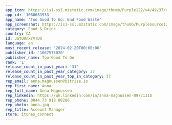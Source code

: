 ```yaml
---
app_icon: https://is1-ssl.mzstatic.com/image/thumb/Purple122/v4/49/37/e4/4937e40a-8fec-85a7-6ee3-cd1e798082b2/AppIcon-1x_U007epad-0-85-220.png/1024x1024bb.png
app_id: '1060683933'
app_name: 'Too Good To Go: End Food Waste'
app_screenshot: https://is1-ssl.mzstatic.com/image/thumb/PurpleSource126/v4/2f/1e/f0/2f1ef031-a89b-c700-37cb-73e37512f2d1/a2e7a9b0-884d-4da0-8ff1-5671f6ee6347_iOS_ASO_screens_1284_x_2778px_01__copy.png/1284x2778bb.png
category: Food & Drink
country: CA
id: 3atQ0nxrVTDm
language: en
most_recent_release: '2024-02-20T00:00:00'
publisher_id: '1067575020'
publisher_name: Too Good To Go
rank: '1'
release_count_in_past_year: '31'
release_count_in_past_year_category: 37
release_count_in_past_year_top_in_category: 37
rep_email: anna.magnussen@bitrise.io
rep_first_name: Anna
rep_full_name: Anna Magnussen
rep_linkedin: https://uk.linkedin.com/in/anna-magnussen-0977131b
rep_phone: 0044 73 918 00286
rep_photo: anna.jpg
rep_title: Account Manager
store: itunes_connect
---
```

